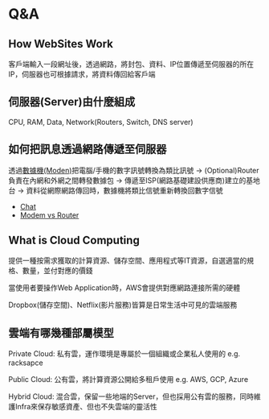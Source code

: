 # Q&A

## How WebSites Work

客戶端輸入一段網址後，透過網路，將封包、資料、IP位置傳遞至伺服器的所在IP，伺服器也可根據請求，將資料傳回給客戶端

## 伺服器(Server)由什麼組成

CPU, RAM, Data, Network(Routers, Switch, DNS server)

## 如何把訊息透過網路傳遞至伺服器

透過[數據機(Moden)](https://zh.wikipedia.org/wiki/%E8%B0%83%E5%88%B6%E8%A7%A3%E8%B0%83%E5%99%A8)把電腦/手機的數字訊號轉換為類比訊號
-> (Optional)Router負責在內網和外網之間轉發數據包
-> 傳遞至ISP(網路基礎建設供應商)建立的基地台
-> 資料從網際網路傳回時，數據機將類比信號重新轉換回數字信號

- [Chat](https://chatgpt.com/share/8e727e30-a768-4961-9154-a9183bc31ede)
- [Modem vs Router](https://www.youtube.com/watch?v=Mad4kQ5835Y)

## What is Cloud Computing

提供一種按需求獲取的計算資源、儲存空間、應用程式等IT資源，自選適當的規格、數量，並付對應的價錢

當使用者要操作Web Application時，AWS會提供對應網路連接所需的硬體

Dropbox(儲存空間)、Netflix(影片服務)皆算是日常生活中可見的雲端服務

## 雲端有哪幾種部屬模型

Private Cloud: 私有雲，運作環境是專屬於一個組織或企業私人使用的 e.g. racksapce

Public Cloud: 公有雲，將計算資源公開給多租戶使用 e.g. AWS, GCP, Azure

Hybrid Cloud: 混合雲，保留一些地端的Server，但也採用公有雲的服務，同時維護Infra來保存敏感資產、但也不失雲端的靈活性
